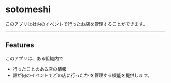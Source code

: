 # sotomeshi
このアプリは社内のイベントで行ったお店を管理することができます。

---
## Features
このアプリは、ある組織内で
* 行ったことのある店の情報
* 誰が何のイベントでどの店に行ったか
を管理する機能を提供します。

